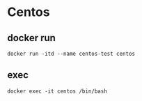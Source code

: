# Centos

## docker run

```
docker run -itd --name centos-test centos
```

## exec 

```
docker exec -it centos /bin/bash
```